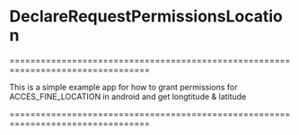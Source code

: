 # DeclareRequestPermissionsLocation

=================================================================================

This is a simple example app for how to grant permissions for ACCES_FINE_LOCATION in android and get longtitude & latitude

=================================================================================
